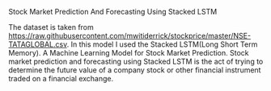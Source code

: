 Stock Market Prediction And Forecasting Using Stacked LSTM

The dataset is taken from https://raw.githubusercontent.com/mwitiderrick/stockprice/master/NSE-TATAGLOBAL.csv. In this model I used the Stacked LSTM(Long Short Term Memory). A Machine Learning Model for Stock Market Prediction. Stock market prediction and forecasting using Stacked LSTM is the act of trying to determine the future value of a company stock or other financial instrument traded on a financial exchange.

